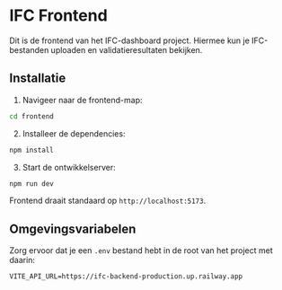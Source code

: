 # IFC Frontend

Dit is de frontend van het IFC-dashboard project. Hiermee kun je IFC-bestanden uploaden en validatieresultaten bekijken.

## Installatie

1. Navigeer naar de frontend-map:

```bash
cd frontend
```

2. Installeer de dependencies:

```bash
npm install
```

3. Start de ontwikkelserver:

```bash
npm run dev
```

Frontend draait standaard op `http://localhost:5173`.

## Omgevingsvariabelen

Zorg ervoor dat je een `.env` bestand hebt in de root van het project met daarin:

```env
VITE_API_URL=https://ifc-backend-production.up.railway.app
```
